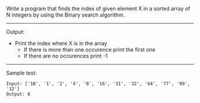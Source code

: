 Write a program that finds the index of given element X in a sorted array of N integers by using the Binary search algorithm.

---
Output:
- Print the index where X is in the array
    - If there is more than one occurence print the first one
    - If there are no occurences print -1

---
Sample test:

    Input: ['10', '1', '2', '4', '8', '16', '31', '32', '64', '77', '99', '32']
    Output: 6